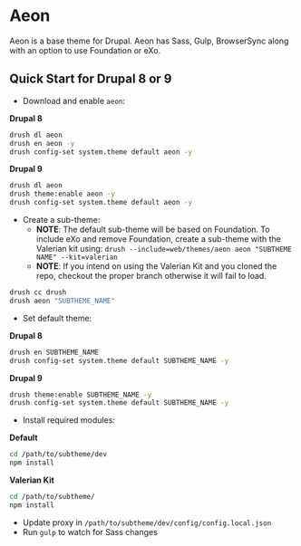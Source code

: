 # Aeon

Aeon is a base theme for Drupal. Aeon has Sass, Gulp, BrowserSync along with an option to use Foundation or eXo.

## Quick Start for Drupal 8 or 9

* Download and enable `aeon`:

**Drupal 8**
```bash
drush dl aeon
drush en aeon -y
drush config-set system.theme default aeon -y
```
**Drupal 9**
```bash
drush dl aeon
drush theme:enable aeon -y
drush config-set system.theme default aeon -y
```

* Create a sub-theme:
    * **NOTE**: The default sub-theme will be based on Foundation. To include eXo and remove Foundation, create a sub-theme with the Valerian kit using: `drush --include=web/themes/aeon aeon "SUBTHEME NAME" --kit=valerian`
    * **NOTE**: If you intend on using the Valerian Kit and you cloned the repo, checkout the proper branch otherwise it will fail to load.

```bash
drush cc drush
drush aeon "SUBTHEME_NAME"
```

* Set default theme:

**Drupal 8**
```bash
drush en SUBTHEME_NAME
drush config-set system.theme default SUBTHEME_NAME -y
```
**Drupal 9**
```bash
drush theme:enable SUBTHEME_NAME -y
drush config-set system.theme default SUBTHEME_NAME -y
```

* Install required modules:

**Default**
```bash
cd /path/to/subtheme/dev
npm install
```

**Valerian Kit**
```bash
cd /path/to/subtheme/
npm install
```

* Update proxy in `/path/to/subtheme/dev/config/config.local.json`
* Run `gulp` to watch for Sass changes
